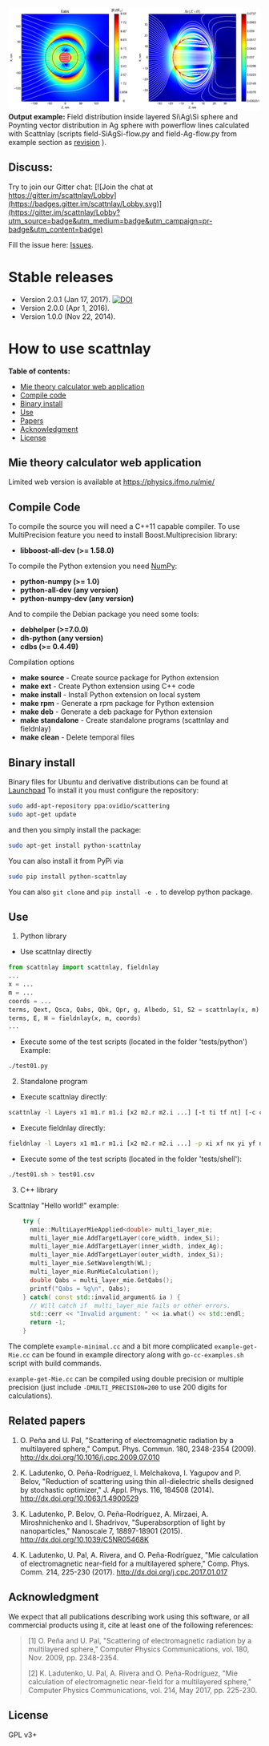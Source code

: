 ![output example](/doc/OutputExample.png)
**Output example:** Field distribution inside layered Si\Ag\Si sphere
and Poynting vector distribution in Ag sphere with powerflow lines
calculated with Scattnlay (scripts  field-SiAgSi-flow.py and
field-Ag-flow.py from example section as [revision](https://github.com/ovidiopr/scattnlay/commit/57c7261705a5776f78420c1f486e929517d5f584) ).

Discuss:
--------

Try to join our Gitter chat: [![Join the chat at https://gitter.im/scattnlay/Lobby](https://badges.gitter.im/scattnlay/Lobby.svg)](https://gitter.im/scattnlay/Lobby?utm_source=badge&utm_medium=badge&utm_campaign=pr-badge&utm_content=badge)
 
Fill the issue here: [Issues](https://github.com/ovidiopr/scattnlay/issues).

Stable releases
===============

- Version 2.0.1 (Jan 17, 2017). [![DOI](https://zenodo.org/badge/DOI/10.5281/zenodo.248729.svg)](https://doi.org/10.5281/zenodo.248729)
- Version 2.0.0 (Apr 1, 2016).
- Version 1.0.0 (Nov 22, 2014).

How to use scattnlay
====================

**Table of contents:**
- [Mie theory calculator web application](#mie-theory-calculator-web-application)
- [Compile code](#compile-code)
- [Binary install](#binary-install)
- [Use](#use)
- [Papers](#papers)
- [Acknowledgment](#acknowledgment)
- [License](#license)

Mie theory calculator web application
---------------

Limited web version is available at https://physics.ifmo.ru/mie/


Compile Code
-------------
To compile the source you will need a C++11 capable compiler. To use
MultiPrecision feature you need to install Boost.Multiprecision
library:

 - **libboost-all-dev (>= 1.58.0)**

To compile the Python extension you need [NumPy](http://www.numpy.org/):

 - **python-numpy (>= 1.0)**
 - **python-all-dev (any version)**
 - **python-numpy-dev (any version)**

And to compile the Debian package you need some tools:

 - **debhelper (>=7.0.0)**
 - **dh-python (any version)**
 - **cdbs (>= 0.4.49)**

Compilation options

 - **make source** - Create source package for Python extension
 - **make ext** - Create Python extension using C++ code
 - **make install** - Install Python extension on local system
 - **make rpm** - Generate a rpm package for Python extension
 - **make deb** - Generate a deb package for Python extension
 - **make standalone** - Create standalone programs (scattnlay and fieldnlay)
 - **make clean** - Delete temporal files
  

Binary install
--------------

Binary files for Ubuntu and derivative distributions can be found at
[Launchpad](https://launchpad.net/~ovidio/+archive/ubuntu/scattering/+packages)
To install it you must configure the repository:
``` bash
sudo add-apt-repository ppa:ovidio/scattering
sudo apt-get update
```
and then you simply install the package:
``` bash
sudo apt-get install python-scattnlay
```
You can also install it from PyPi via
```bash
sudo pip install python-scattnlay
```

You can also ```git clone``` and ```pip install -e .``` to develop python package.

Use
----

1. Python library
  * Use scattnlay directly
  
  ```python
from scattnlay import scattnlay, fieldnlay
...
x = ...
m = ...
coords = ...
terms, Qext, Qsca, Qabs, Qbk, Qpr, g, Albedo, S1, S2 = scattnlay(x, m)
terms, E, H = fieldnlay(x, m, coords)
...
  ```
  
  * Execute some of the test scripts (located in the folder 'tests/python')
          Example:
		  
  ```bash
./test01.py
  ```
  
2. Standalone program
  * Execute scattnlay directly:

  ```bash
scattnlay -l Layers x1 m1.r m1.i [x2 m2.r m2.i ...] [-t ti tf nt] [-c comment]
  ```

  * Execute fieldnlay directly:

  ```bash
fieldnlay -l Layers x1 m1.r m1.i [x2 m2.r m2.i ...] -p xi xf nx yi yf ny zi zf nz [-c comment]
  ```

  * Execute some of the test scripts (located in the folder 'tests/shell'):

  ```bash
./test01.sh > test01.csv
  ```
  
3. C++ library

Scattnlay "Hello world!" example:

```C++
    try {
      nmie::MultiLayerMieApplied<double> multi_layer_mie; 
      multi_layer_mie.AddTargetLayer(core_width, index_Si);
      multi_layer_mie.AddTargetLayer(inner_width, index_Ag);
      multi_layer_mie.AddTargetLayer(outer_width, index_Si);
      multi_layer_mie.SetWavelength(WL);
      multi_layer_mie.RunMieCalculation();
      double Qabs = multi_layer_mie.GetQabs();
      printf("Qabs = %g\n", Qabs);
    } catch( const std::invalid_argument& ia ) {
      // Will catch if  multi_layer_mie fails or other errors.
      std::cerr << "Invalid argument: " << ia.what() << std::endl;
      return -1;
    }
```

The complete `example-minimal.cc` and a bit more complicated
`example-get-Mie.cc` can be found in example directory along with
`go-cc-examples.sh` script with build commands.

`example-get-Mie.cc` can be compiled using double precision or
multiple precision (just include `-DMULTI_PRECISION=200` to use 200
digits for calculations). 

Related papers
--------------

1. O. Peña and U. Pal, "Scattering of electromagnetic radiation by a
   multilayered sphere," Comput. Phys. Commun. 180, 2348-2354 (2009).
   http://dx.doi.org/10.1016/j.cpc.2009.07.010

2. K. Ladutenko, O. Peña-Rodríguez, I. Melchakova, I. Yagupov and P. Belov,
   "Reduction of scattering using thin all-dielectric shells designed by
   stochastic optimizer," J. Appl. Phys. 116, 184508 (2014).
   http://dx.doi.org/10.1063/1.4900529

3. K. Ladutenko, P. Belov, O. Peña-Rodríguez, A. Mirzaei, A. Miroshnichenko
   and I. Shadrivov, "Superabsorption of light by nanoparticles,"
   Nanoscale 7, 18897-18901 (2015).
   http://dx.doi.org/10.1039/C5NR05468K

4. K. Ladutenko, U. Pal, A. Rivera, and O. Peña-Rodríguez, "Mie calculation
   of electromagnetic near-field for a multilayered sphere,"
   Comp. Phys. Comm. 214, 225-230 (2017).
   http://dx.doi.org/j.cpc.2017.01.017

Acknowledgment
--------------

We expect that all publications describing work using this software,
or all commercial products using it, cite at least one of the following references:
> [1] O. Peña and U. Pal, "Scattering of electromagnetic radiation
>     by a multilayered sphere," Computer Physics Communications,
>     vol. 180, Nov. 2009, pp. 2348-2354.
>
> [2] K. Ladutenko, U. Pal, A. Rivera and O. Peña-Rodríguez, "Mie calculation
>     of electromagnetic near-field for a multilayered sphere,"
>     Computer Physics Communications, vol. 214, May 2017, pp. 225-230.


License
-------

GPL v3+
